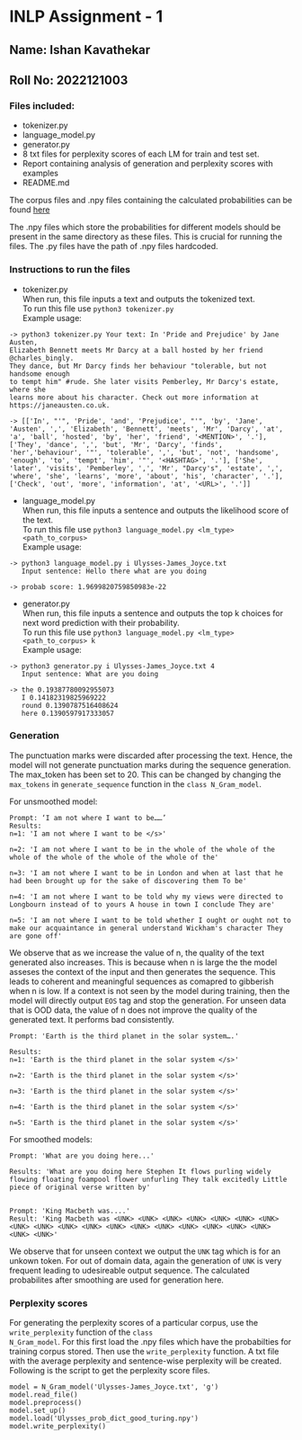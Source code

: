 # INLP Assignment - 1

## Name: Ishan Kavathekar

## Roll No: 2022121003

### Files included:

- tokenizer.py
- language_model.py
- generator.py
- 8 txt files for perplexity scores of each LM for train and test set.
- Report containing analysis of generation and perplexity scores with examples
- README.md

The corpus files and .npy files containing the calculated probabilities can be found [here](https://drive.google.com/drive/folders/1U1jju1mIDZTXYLUEqo1zC74ExC7pFiVs?usp=sharing)

The .npy files which store the probabilities for different models should be present in the same directory as these files. This is crucial for running the files. The .py files have the path of .npy files hardcoded.

### Instructions to run the files

- tokenizer.py\
  When run, this file inputs a text and outputs the tokenized text.\
  To run this file use <code>python3 tokenizer.py</code>\
  Example usage:

```
-> python3 tokenizer.py Your text: In 'Pride and Prejudice' by Jane Austen,
Elizabeth Bennett meets Mr Darcy at a ball hosted by her friend @charles_bingly.
They dance, but Mr Darcy finds her behaviour "tolerable, but not handsome enough
to tempt him" #rude. She later visits Pemberley, Mr Darcy's estate, where she
learns more about his character. Check out more information at
https://janeausten.co.uk.

-> [['In', "'", 'Pride', 'and', 'Prejudice', "'", 'by', 'Jane', 'Austen', ',', 'Elizabeth', 'Bennett', 'meets', 'Mr', 'Darcy', 'at', 'a', 'ball', 'hosted', 'by', 'her', 'friend', '<MENTION>', '.'], ['They', 'dance', ',', 'but', 'Mr', 'Darcy', 'finds', 'her','behaviour', '"', 'tolerable', ',', 'but', 'not', 'handsome', 'enough', 'to', 'tempt', 'him', '"', '<HASHTAG>', '.'], ['She', 'later', 'visits', 'Pemberley', ',', 'Mr', "Darcy's", 'estate', ',', 'where', 'she', 'learns', 'more', 'about', 'his', 'character', '.'], ['Check', 'out', 'more', 'information', 'at', '<URL>', '.']]
```

- language_model.py\
  When run, this file inputs a sentence and outputs the likelihood score of the text.\
  To run this file use <code>python3 language_model.py <lm_type> <path_to_corpus></code>\
  Example usage:

```
-> python3 language_model.py i Ulysses-James_Joyce.txt
   Input sentence: Hello there what are you doing

-> probab score: 1.9699820759850983e-22
```

- generator.py\
  When run, this file inputs a sentence and outputs the top k choices for next word prediction with their probability.\
  To run this file use <code>python3 language_model.py <lm_type> <path_to_corpus> k </code>\
  Example usage:

```
-> python3 generator.py i Ulysses-James_Joyce.txt 4
   Input sentence: What are you doing

-> the 0.19387780092955073
   I 0.14182319825969222
   round 0.1390787516408624
   here 0.1390597917333057
```

### Generation

The punctuation marks were discarded after processing the text. Hence, the model will not generate punctuation marks during the sequence generation. The max_token has been set to 20. This can be changed by changing the <code>max_tokens</code> in <code>generate_sequence</code> function in the <code>class N_Gram_model</code>.

For unsmoothed model:

```
Prompt: ‘I am not where I want to be……’
Results:
n=1: 'I am not where I want to be </s>'

n=2: 'I am not where I want to be in the whole of the whole of the whole of the whole of the whole of the whole of the'

n=3: 'I am not where I want to be in London and when at last that he had been brought up for the sake of discovering them To be'

n=4: 'I am not where I want to be told why my views were directed to Longbourn instead of to yours A house in town I conclude They are'

n=5: 'I am not where I want to be told whether I ought or ought not to make our acquaintance in general understand Wickham's character They are gone off'
```

We observe that as we increase the value of n, the quality of the text generated also increases. This is because when n is large the the model asseses the context of the input and then generates the sequence. This leads to coherent and meaningful sequences as comapred to gibberish when n is low.
If a context is not seen by the model during training, then the model will directly output <code>EOS</code> tag and stop the generation.
For unseen data that is OOD data, the value of n does not improve the quality of the generated text. It performs bad consistently.

```
Prompt: 'Earth is the third planet in the solar system….'

Results:
n=1: 'Earth is the third planet in the solar system </s>'

n=2: 'Earth is the third planet in the solar system </s>'

n=3: 'Earth is the third planet in the solar system </s>'

n=4: 'Earth is the third planet in the solar system </s>'

n=5: 'Earth is the third planet in the solar system </s>'
```

For smoothed models:

```
Prompt: 'What are you doing here...'

Results: 'What are you doing here Stephen It flows purling widely flowing floating foampool flower unfurling They talk excitedly Little piece of original verse written by'


Prompt: 'King Macbeth was....'
Result: 'King Macbeth was <UNK> <UNK> <UNK> <UNK> <UNK> <UNK> <UNK> <UNK> <UNK> <UNK> <UNK> <UNK> <UNK> <UNK> <UNK> <UNK> <UNK> <UNK> <UNK> <UNK>'
```

We observe that for unseen context we output the <code>UNK</code> tag which is for an unkown token. For out of domain data, again the generation of <code>UNK</code> is very frequent leading to udesireable output sequence.
The calculated probabilites after smoothing are used for generation here.

### Perplexity scores

For generating the perplexity scores of a particular corpus, use the <code>write_perplexity</code> function of the <code>class N_Gram_model</code>. For this first load the .npy files which have the probabilties for training corpus stored. Then use the <code>write_perplexity</code> function. A txt file with the average perplexity and sentence-wise perplexity will be created. Following is the script to get the perplexity score files. 

```
model = N_Gram_model('Ulysses-James_Joyce.txt', 'g')
model.read_file()
model.preprocess()
model.set_up()
model.load('Ulysses_prob_dict_good_turing.npy')
model.write_perplexity()
```
